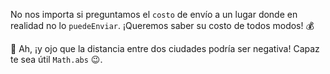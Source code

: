 No nos importa si preguntamos el `costo` de envío a un lugar donde en realidad no lo `puedeEnviar`. ¡Queremos saber su costo de todos modos! :moneybag: 

:eyes: Ah, ¡y ojo que la distancia entre dos ciudades podría ser negativa! Capaz te sea útil `Math.abs` :wink:. 
